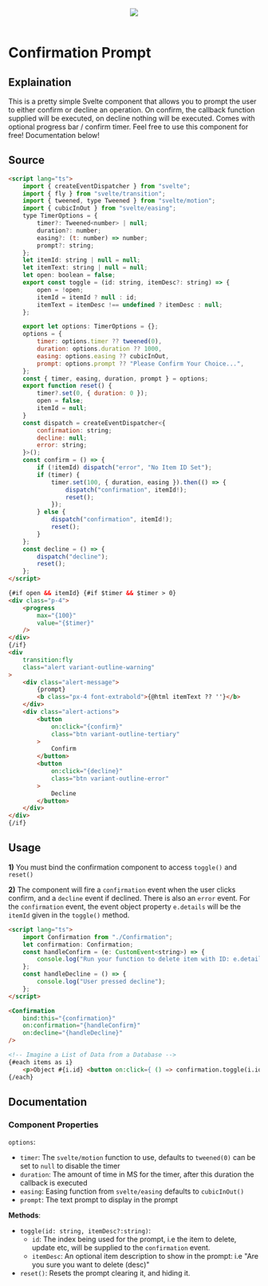 <script setup>
	import GradientText from '/components/GradientText.vue'
</script>
<link href="https://fonts.googleapis.com/css2?family=Oswald&display=swap" rel="stylesheet">

<br /><center><img src='https://i.imgur.com/tLjkD58.png' /></center><br />

# <GradientText from='#f12711' to='#f5af19' font='Oswald'>Confirmation Prompt</GradientText>

## Explaination

This is a pretty simple Svelte component that allows you to prompt the user to either confirm or decline an operation. On confirm, the
callback function supplied will be executed, on decline nothing will be executed. Comes with optional progress bar / confirm timer. Feel free to use this component for free! Documentation below!

## Source

```html
<script lang="ts">
	import { createEventDispatcher } from "svelte";
	import { fly } from "svelte/transition";
	import { tweened, type Tweened } from "svelte/motion";
	import { cubicInOut } from "svelte/easing";
	type TimerOptions = {
		timer?: Tweened<number> | null;
		duration?: number;
		easing?: (t: number) => number;
		prompt?: string;
	};
	let itemId: string | null = null;
	let itemText: string | null = null;
	let open: boolean = false;
	export const toggle = (id: string, itemDesc?: string) => {
		open = !open;
		itemId = itemId ? null : id;
		itemText = itemDesc !== undefined ? itemDesc : null;
	};

	export let options: TimerOptions = {};
	options = {
		timer: options.timer ?? tweened(0),
		duration: options.duration ?? 1000,
		easing: options.easing ?? cubicInOut,
		prompt: options.prompt ?? "Please Confirm Your Choice...",
	};
	const { timer, easing, duration, prompt } = options;
	export function reset() {
		timer?.set(0, { duration: 0 });
		open = false;
		itemId = null;
	}
	const dispatch = createEventDispatcher<{
		confirmation: string;
		decline: null;
		error: string;
	}>();
	const confirm = () => {
		if (!itemId) dispatch("error", "No Item ID Set");
		if (timer) {
			timer.set(100, { duration, easing }).then(() => {
				dispatch("confirmation", itemId!);
				reset();
			});
		} else {
			dispatch("confirmation", itemId!);
			reset();
		}
	};
	const decline = () => {
		dispatch("decline");
		reset();
	};
</script>

{#if open && itemId} {#if $timer && $timer > 0}
<div class="p-4">
	<progress
		max="{100}"
		value="{$timer}"
	/>
</div>
{/if}
<div
	transition:fly
	class="alert variant-outline-warning"
>
	<div class="alert-message">
		{prompt}
		<b class="px-4 font-extrabold">{@html itemText ?? ''}</b>
	</div>
	<div class="alert-actions">
		<button
			on:click="{confirm}"
			class="btn variant-outline-tertiary"
		>
			Confirm
		</button>
		<button
			on:click="{decline}"
			class="btn variant-outline-error"
		>
			Decline
		</button>
	</div>
</div>
{/if}
```

## Usage

**1)** You must bind the confirmation component to access `toggle()` and `reset()`

**2)** The component will fire a `confirmation` event when the user clicks confirm, and a `decline` event if declined. There is also
an `error` event. For the `confirmation` event, the event object property `e.details` will be the `itemId` given in the `toggle()` method.

```html
<script lang="ts">
	import Confirmation from "./Confirmation";
	let confirmation: Confirmation;
	const handleConfirm = (e: CustomEvent<string>) => {
		console.log("Run your function to delete item with ID: e.details");
	};
	const handleDecline = () => {
		console.log("User pressed decline");
	};
</script>

<Confirmation
	bind:this="{confirmation}"
	on:confirmation="{handleConfirm}"
	on:decline="{handleDecline}"
/>

<!-- Imagine a List of Data from a Database -->
{#each items as i}
    <p>Object #{i.id} <button on:click={ () => confirmation.toggle(i.id, i.title) }>Delete</button></p>
{/each}
```

## Documentation

### Component Properties

`options`:

- `timer`: The `svelte/motion` function to use, defaults to `tweened(0)` can be set to `null` to disable the timer
- `duration`: The amount of time in MS for the timer, after this duration the callback is executed
- `easing`: Easing function from `svelte/easing` defaults to `cubicInOut()`
- `prompt`: The text prompt to display in the prompt

**Methods**:

- `toggle(id: string, itemDesc?:string)`:
  - `id`: The index being used for the prompt, i.e the item to delete, update etc, will be supplied to the `confirmation` event.
  - `itemDesc`: An optional item description to show in the prompt: i.e "Are you sure you want to delete (desc)"
- `reset()`: Resets the prompt clearing it, and hiding it.
